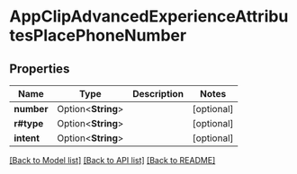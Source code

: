 # AppClipAdvancedExperienceAttributesPlacePhoneNumber

## Properties

Name | Type | Description | Notes
------------ | ------------- | ------------- | -------------
**number** | Option<**String**> |  | [optional]
**r#type** | Option<**String**> |  | [optional]
**intent** | Option<**String**> |  | [optional]

[[Back to Model list]](../README.md#documentation-for-models) [[Back to API list]](../README.md#documentation-for-api-endpoints) [[Back to README]](../README.md)


